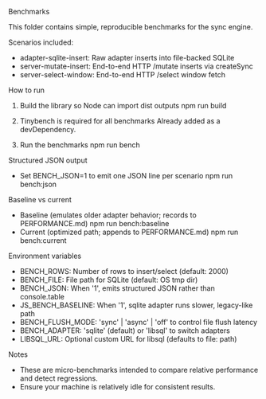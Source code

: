 Benchmarks

This folder contains simple, reproducible benchmarks for the sync engine.

Scenarios included:
- adapter-sqlite-insert: Raw adapter inserts into file-backed SQLite
- server-mutate-insert: End-to-end HTTP /mutate inserts via createSync
- server-select-window: End-to-end HTTP /select window fetch

How to run
1) Build the library so Node can import dist outputs
   npm run build

2) Tinybench is required for all benchmarks
   Already added as a devDependency.

3) Run the benchmarks
   npm run bench

 Structured JSON output
 - Set BENCH_JSON=1 to emit one JSON line per scenario
   npm run bench:json

 Baseline vs current
 - Baseline (emulates older adapter behavior; records to PERFORMANCE.md)
   npm run bench:baseline
 - Current (optimized path; appends to PERFORMANCE.md)
   npm run bench:current

Environment variables
- BENCH_ROWS: Number of rows to insert/select (default: 2000)
- BENCH_FILE: File path for SQLite (default: OS tmp dir)
- BENCH_JSON: When '1', emits structured JSON rather than console.table
- JS_BENCH_BASELINE: When '1', sqlite adapter runs slower, legacy-like path
- BENCH_FLUSH_MODE: 'sync' | 'async' | 'off' to control file flush latency
 - BENCH_ADAPTER: 'sqlite' (default) or 'libsql' to switch adapters
 - LIBSQL_URL: Optional custom URL for libsql (defaults to file: path)

Notes
- These are micro-benchmarks intended to compare relative performance and detect regressions.
- Ensure your machine is relatively idle for consistent results.

